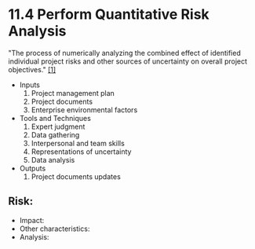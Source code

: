 # 11.4 Perform Quantitative Risk Analysis

"The process of numerically analyzing the combined effect of identified
individual project risks and other sources of uncertainty on overall project
objectives." [[1]](../home.md#references)

- Inputs
  1. Project management plan
  2. Project documents
  3. Enterprise environmental factors
- Tools and Techniques
  1. Expert judgment
  2. Data gathering
  3. Interpersonal and team skills
  4. Representations of uncertainty
  5. Data analysis
- Outputs
  1. Project documents updates

## Risk:

- Impact:
- Other characteristics:
- Analysis:
